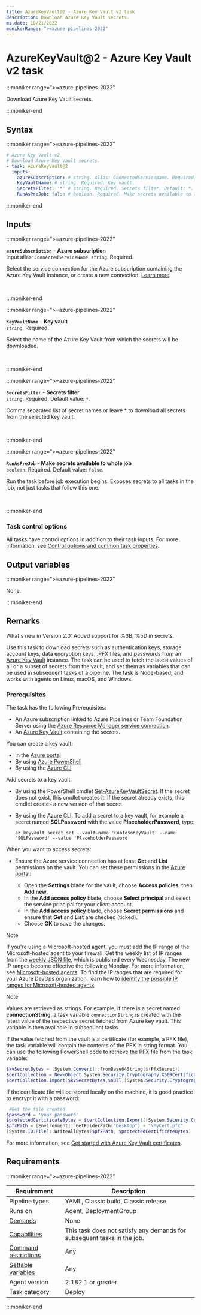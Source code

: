 ```yaml
---
title: AzureKeyVault@2 - Azure Key Vault v2 task
description: Download Azure Key Vault secrets.
ms.date: 10/21/2022
monikerRange: ">=azure-pipelines-2022"
---
```


# AzureKeyVault@2 - Azure Key Vault v2 task

<!-- :::description::: -->
:::moniker range=">=azure-pipelines-2022"

<!-- :::editable-content name="description"::: -->
Download Azure Key Vault secrets.
<!-- :::editable-content-end::: -->

:::moniker-end
<!-- :::description-end::: -->

<!-- :::syntax::: -->
## Syntax

:::moniker range=">=azure-pipelines-2022"

```yaml
# Azure Key Vault v2
# Download Azure Key Vault secrets.
- task: AzureKeyVault@2
  inputs:
    azureSubscription: # string. Alias: ConnectedServiceName. Required. Azure subscription. 
    KeyVaultName: # string. Required. Key vault. 
    SecretsFilter: '*' # string. Required. Secrets filter. Default: *.
    RunAsPreJob: false # boolean. Required. Make secrets available to whole job. Default: false.
```

:::moniker-end
<!-- :::syntax-end::: -->

<!-- :::inputs::: -->
## Inputs

<!-- :::item name="azureSubscription"::: -->
:::moniker range=">=azure-pipelines-2022"

**`azureSubscription`** - **Azure subscription**<br>
Input alias: `ConnectedServiceName`. `string`. Required.<br>
<!-- :::editable-content name="helpMarkDown"::: -->
Select the service connection for the Azure subscription containing the Azure Key Vault instance, or create a new connection. [Learn more](/azure/devops/pipelines/library/connect-to-azure).
<!-- :::editable-content-end::: -->
<br>

:::moniker-end
<!-- :::item-end::: -->
<!-- :::item name="KeyVaultName"::: -->
:::moniker range=">=azure-pipelines-2022"

**`KeyVaultName`** - **Key vault**<br>
`string`. Required.<br>
<!-- :::editable-content name="helpMarkDown"::: -->
Select the name of the Azure Key Vault from which the secrets will be downloaded.
<!-- :::editable-content-end::: -->
<br>

:::moniker-end
<!-- :::item-end::: -->
<!-- :::item name="SecretsFilter"::: -->
:::moniker range=">=azure-pipelines-2022"

**`SecretsFilter`** - **Secrets filter**<br>
`string`. Required. Default value: `*`.<br>
<!-- :::editable-content name="helpMarkDown"::: -->
Comma separated list of secret names or leave * to download all secrets from the selected key vault.
<!-- :::editable-content-end::: -->
<br>

:::moniker-end
<!-- :::item-end::: -->
<!-- :::item name="RunAsPreJob"::: -->
:::moniker range=">=azure-pipelines-2022"

**`RunAsPreJob`** - **Make secrets available to whole job**<br>
`boolean`. Required. Default value: `false`.<br>
<!-- :::editable-content name="helpMarkDown"::: -->
Run the task before job execution begins. Exposes secrets to all tasks in the job, not just tasks that follow this one.
<!-- :::editable-content-end::: -->
<br>

:::moniker-end
<!-- :::item-end::: -->

### Task control options

All tasks have control options in addition to their task inputs. For more information, see [Control options and common task properties](/azure/devops/pipelines/yaml-schema/steps-task#common-task-properties).
<!-- :::inputs-end::: -->

<!-- :::outputVariables::: -->
## Output variables

:::moniker range=">=azure-pipelines-2022"

None.

:::moniker-end
<!-- :::outputVariables-end::: -->

<!-- :::remarks::: -->
<!-- :::editable-content name="remarks"::: -->
## Remarks

What's new in Version 2.0: 
   Added support for %3B, %5D in secrets.

Use this task to download secrets such as authentication keys, storage account keys, data encryption keys, .PFX files, and passwords
from an [Azure Key Vault](/rest/api/keyvault/about-keys--secrets-and-certificates) instance.
The task can be used to fetch the latest values of all or a subset of secrets from the vault, and set them as variables that can be used in subsequent tasks of a pipeline.
The task is Node-based, and works with agents on Linux, macOS, and Windows.

### Prerequisites

The task has the following Prerequisites:

* An Azure subscription linked to Azure Pipelines or Team Foundation Server using the [Azure Resource Manager service connection](/azure/devops/pipelines/library/connect-to-azure).
* An [Azure Key Vault](https://azure.microsoft.com/services/key-vault/) containing the secrets.

You can create a key vault:

* In the [Azure portal](https://ms.portal.azure.com/#create/Microsoft.KeyVault)
* By using [Azure PowerShell](/azure/key-vault/key-vault-get-started)
* By using the [Azure CLI](/azure/key-vault/key-vault-manage-with-cli2)

Add secrets to a key vault:

* By using the PowerShell cmdlet [Set-AzureKeyVaultSecret](/powershell/module/azurerm.keyvault/set-azurekeyvaultsecret).
  If the secret does not exist, this cmdlet creates it. If the secret already exists, this cmdlet creates a new version of that secret.
* By using the Azure CLI. To add a secret to a key vault, for example a secret named **SQLPassword** with the value **PlaceholderPassword**, type:

  ```azurecli
  az keyvault secret set --vault-name 'ContosoKeyVault' --name 'SQLPassword' --value 'PlaceholderPassword'
  ```

When you want to access secrets:

* Ensure the Azure service connection has at least **Get** and **List** permissions
  on the vault. You can set these permissions in the [Azure portal](https://portal.azure.com):

  - Open the **Settings** blade for the vault, choose **Access policies**, then **Add new**.
  - In the **Add access policy** blade, choose **Select principal** and select the service principal for your client account.
  - In the **Add access policy** blade, choose **Secret permissions** and ensure that **Get** and **List** are checked (ticked).
  - Choose **OK** to save the changes.<p />
  
> [!NOTE]
> If you're using a Microsoft-hosted agent, you must add the IP range of the Microsoft-hosted agent to your firewall. Get the weekly list of IP ranges from the [weekly JSON file](https://www.microsoft.com/download/details.aspx?id=56519), which is published every Wednesday. The new IP ranges become effective the following Monday. For more information, see [Microsoft-hosted agents](/azure/devops/pipelines/agents/hosted#networking).
> To find the IP ranges that are required for your Azure DevOps organization, learn how to [identify the possible IP ranges for Microsoft-hosted agents](/azure/devops/pipelines/agents/hosted#to-identify-the-possible-ip-ranges-for-microsoft-hosted-agents).

> [!NOTE]
> Values are retrieved as strings. For example, if there is a secret named **connectionString**,
> a task variable `connectionString` is created with the latest value of the respective secret
> fetched from Azure key vault. This variable is then available in subsequent tasks.

If the value fetched from the vault is a certificate (for example, a PFX file), the task variable
will contain the contents of the PFX in string format. You can use the following PowerShell code
to retrieve the PFX file from the task variable:
 
```powershell
$kvSecretBytes = [System.Convert]::FromBase64String($(PfxSecret))
$certCollection = New-Object System.Security.Cryptography.X509Certificates.X509Certificate2Collection
$certCollection.Import($kvSecretBytes,$null,[System.Security.Cryptography.X509Certificates.X509KeyStorageFlags]::Exportable)
```

If the certificate file will be stored locally on the machine, it is good practice
to encrypt it with a password: 

```powershell
 #Get the file created
$password = 'your password'
$protectedCertificateBytes = $certCollection.Export([System.Security.Cryptography.X509Certificates.X509ContentType]::Pkcs12, $password)
$pfxPath = [Environment]::GetFolderPath("Desktop") + "\MyCert.pfx"
[System.IO.File]::WriteAllBytes($pfxPath, $protectedCertificateBytes)
```

For more information, see [Get started with Azure Key Vault certificates](/archive/blogs/kv/get-started-with-azure-key-vault-certificates).
<!-- :::editable-content-end::: -->
<!-- :::remarks-end::: -->

<!-- :::examples::: -->
<!-- :::editable-content name="examples"::: -->
<!-- :::editable-content-end::: -->
<!-- :::examples-end::: -->

<!-- :::properties::: -->
## Requirements

:::moniker range=">=azure-pipelines-2022"

| Requirement | Description |
|-------------|-------------|
| Pipeline types | YAML, Classic build, Classic release |
| Runs on | Agent, DeploymentGroup |
| [Demands](/azure/devops/pipelines/process/demands) | None |
| [Capabilities](/azure/devops/pipelines/agents/agents#capabilities) | This task does not satisfy any demands for subsequent tasks in the job. |
| [Command restrictions](/azure/devops/pipelines/security/templates#agent-logging-command-restrictions) | Any |
| [Settable variables](/azure/devops/pipelines/security/templates#agent-logging-command-restrictions) | Any |
| Agent version |  2.182.1 or greater |
| Task category | Deploy |

:::moniker-end
<!-- :::properties-end::: -->

<!-- :::see-also::: -->
<!-- :::editable-content name="seeAlso"::: -->
<!-- :::editable-content-end::: -->
<!-- :::see-also-end::: -->